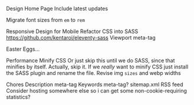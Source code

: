Design
  Home Page
    Include latest updates
  
  Migrate font sizes from `em` to `rem`
  
  Responsive Design for Mobile
    Refactor CSS into SASS
      https://github.com/kentaroi/eleventy-sass
    Viewport meta-tag
  
  Easter Eggs...


Performance
  Minify CSS
    Or just skip this until we do SASS, since that minifies by itself.
    Actually, skip it. If we _really_ want to minify CSS just install the SASS plugin and rename the file.
  Revise img `sizes` and webp widths
  

Chores
  Description meta-tag
  Keywords meta-tag?
  sitemap.xml
  RSS feed
  Consider hosting somewhere else so i can get some non-cookie-requiring statistics?